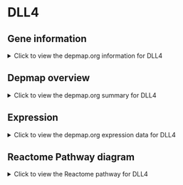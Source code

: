 <h1>DLL4</h1>

<h2>Gene information</h2>
<details>
  <summary>Click to view the depmap.org information for DLL4</summary>
  <p><a href="https://depmap.org/portal/gene/DLL4?tab=about" target="_BLANK">Open page in a new tab...</a></p>
  <iframe src="https://depmap.org/portal/gene/DLL4?tab=about" style="border:none;width:100%;height:800px"></iframe>
</details>

<h2>Depmap overview</h2>
<details>
  <summary>Click to view the depmap.org summary for DLL4</summary>
  <p><a href="https://depmap.org/portal/gene/DLL4?tab=overview" target="_BLANK">Open page in a new tab...</a></p>
  <iframe src="https://depmap.org/portal/gene/DLL4?tab=overview" style="border:none;width:100%;height:800px"></iframe>
</details>

<h2>Expression</h2>
<details>
  <summary>Click to view the depmap.org expression data for DLL4</summary>
  <p><a href="https://depmap.org/portal/gene/DLL4?tab=characterization" target="_BLANK">Open page in a new tab...</a></p>
  <iframe src="https://depmap.org/portal/gene/DLL4?tab=characterization" style="border:none;width:100%;height:800px"></iframe>
</details>



<h2>Reactome Pathway diagram</h2>
<details>
  <summary>Click to view the Reactome pathway for DLL4</summary>
  <p><a href="https://reactome.org/PathwayBrowser/#/R-HSA-9013507" target="_BLANK">Open page in a new tab...</a></p>
  <p>NOTCH3 Activation and Transmission of Signal to the Nucleus</p>
<iframe src="https://reactome.org/PathwayBrowser/#/R-HSA-9013507" style="border:none;width:100%;height:800px"></iframe>
</details>



